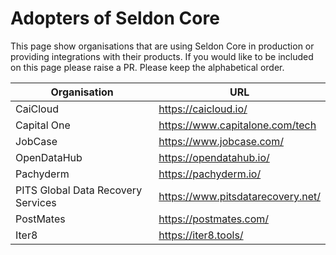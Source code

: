 # Adopters of Seldon Core

This page show organisations that are using Seldon Core in production or providing integrations with their products. If you would like to be included on this page please raise a PR. Please keep the alphabetical order.

| Organisation | URL |
| ------------ | ----|
| CaiCloud | https://caicloud.io/ |
| Capital One | https://www.capitalone.com/tech |
| JobCase | https://www.jobcase.com/ |
| OpenDataHub | https://opendatahub.io/ |
| Pachyderm | https://pachyderm.io/ |
| PITS Global Data Recovery Services| https://www.pitsdatarecovery.net/ |
| PostMates | https://postmates.com/ |
| Iter8 | https://iter8.tools/ |
